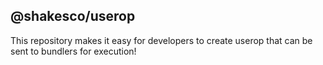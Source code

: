 ## @shakesco/userop

This repository makes it easy for developers to create userop that can be sent 
to bundlers for execution!